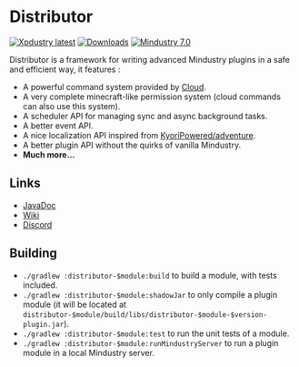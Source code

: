 # Distributor

[![Xpdustry latest](https://maven.xpdustry.com/api/badge/latest/releases/com/xpdustry/distributor-common?color=00ced1&name=distributor&prefix=v)](https://maven.xpdustry.com/#/releases/com/xpdustry/distributor-common)
[![Downloads](https://img.shields.io/github/downloads/xpdustry/distributor/total?color=00ced1)](https://github.com/xpdustry/distributor/releases)
[![Mindustry 7.0](https://img.shields.io/badge/Mindustry-7.0-00ced1)](https://github.com/Anuken/Mindustry/releases)

Distributor is a framework for writing advanced Mindustry plugins in a safe and efficient way, it features :

- A powerful command system provided by [Cloud](https://github.com/Incendo/cloud).
- A very complete minecraft-like permission system (cloud commands can also use this system).
- A scheduler API for managing sync and async background tasks.
- A better event API.
- A nice localization API inspired from [KyoriPowered/adventure](https://github.com/KyoriPowered/adventure).
- A better plugin API without the quirks of vanilla Mindustry.
- **Much more...**

## Links

- [JavaDoc](https://maven.xpdustry.com/javadoc/releases/com/xpdustry/distributor-common/latest/)
- [Wiki](https://github.com/xpdustry/distributor/wiki)
- [Discord](https://discord.xpdustry.com)

## Building

- `./gradlew :distributor-$module:build` to build a module, with tests included.
- `./gradlew :distributor-$module:shadowJar` to only compile a plugin module (it will be located at `distributor-$module/build/libs/distributor-$module-$version-plugin.jar`).
- `./gradlew :distributor-$module:test` to run the unit tests of a module.
- `./gradlew :distributor-$module:runMindustryServer` to run a plugin module in a local Mindustry server.
